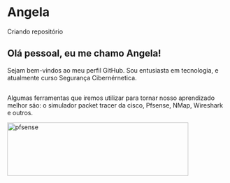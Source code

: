 # Angela
Criando repositório
## Olá pessoal, eu  me chamo Angela!
Sejam bem-vindos ao meu perfil GitHub.
Sou entusiasta em tecnologia, e atualmente curso Segurança Cibernérnetica.

##
Algumas ferramentas que iremos  utilizar para tornar nosso aprendizado melhor sáo: o simulador packet tracer da cisco, Pfsense, NMap, Wireshark e outros.

<img width="414" height="122" alt="pfsense" src="https://github.com/user-attachments/assets/70496762-fe77-49a0-8a96-1cfc2d2bcfc6" />
